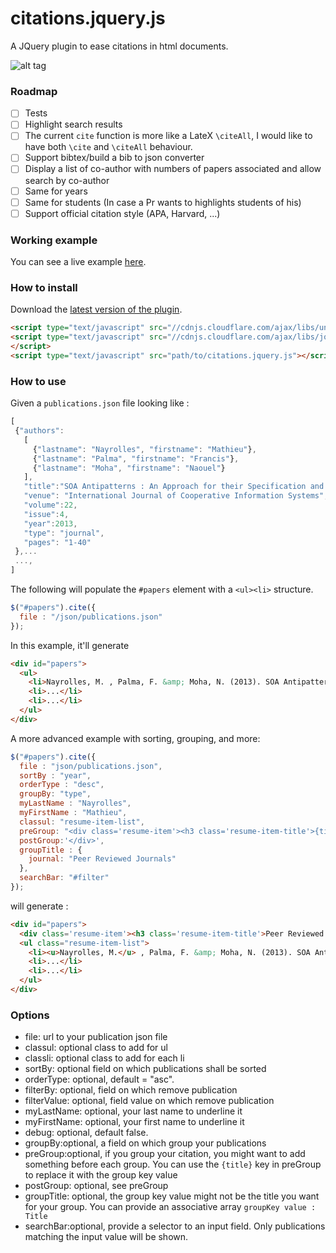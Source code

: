 # citations.jquery.js
A JQuery plugin to ease citations in html documents.

![alt tag](https://cloud.githubusercontent.com/assets/7218861/13464046/3abb0ac6-e05d-11e5-94d4-7ff27ce8bc2a.png)

### Roadmap

- [ ] Tests
- [ ] Highlight search results
- [ ] The current `cite` function is more like a LateX `\citeAll`, I would like to have both `\cite` and `\citeAll` behaviour.
- [ ] Support bibtex/build a bib to json converter
- [ ] Display a list of co-author with numbers of papers associated and allow search by co-author
- [ ] Same for years
- [ ] Same for students (In case a Pr wants to highlights students of his)
- [ ] Support official citation style (APA, Harvard, ...)

### Working example

You can see a live example [here](https://math.co.de/resume.html).

### How to install

Download the [latest version of the plugin](https://github.com/MathieuNls/citations.jquery.js/releases/latest).

```html
<script type="text/javascript" src="//cdnjs.cloudflare.com/ajax/libs/underscore.js/1.8.3/underscore-min.js"></script>
<script type="text/javascript" src="//cdnjs.cloudflare.com/ajax/libs/jquery/2.2.1/jquery.min.js">
</script>
<script type="text/javascript" src="path/to/citations.jquery.js"></script>
```
### How to use

Given a `publications.json` file looking like :

```javascript
[
 {"authors":
   [
     {"lastname": "Nayrolles", "firstname": "Mathieu"},
     {"lastname": "Palma", "firstname": "Francis"},
     {"lastname": "Moha", "firstname": "Naouel"}
   ],
   "title":"SOA Antipatterns : An Approach for their Specification and Detection",
   "venue": "International Journal of Cooperative Information Systems",
   "volume":22,
   "issue":4,
   "year":2013,
   "type": "journal",
   "pages": "1-40"
 },...
 ...,
]
```

The following will populate the `#papers` element with a `<ul><li>` structure.

```javascript
$("#papers").cite({
  file : "/json/publications.json"
});
```
In this example, it'll generate

```html
<div id="papers">
  <ul>
    <li>Nayrolles, M. , Palma, F. &amp; Moha, N. (2013). SOA Antipatterns : An Approach for their Specification and Detection. International Journal of Cooperative Information Systems. (pp. 1-40).</li>
    <li>...</li>
    <li>...</li>
  </ul>
</div>
```

A more advanced example with sorting, grouping, and more:

```javascript
$("#papers").cite({
  file : "json/publications.json",
  sortBy : "year",
  orderType : "desc",
  groupBy: "type",
  myLastName : "Nayrolles",
  myFirstName : "Mathieu",
  classul: "resume-item-list",
  preGroup: "<div class='resume-item'><h3 class='resume-item-title'>{title}</h3>",
  postGroup:'</div>',
  groupTitle : {
    journal: "Peer Reviewed Journals"
  },
  searchBar: "#filter"
});
```
will generate :

```html
<div id="papers">
  <div class='resume-item'><h3 class='resume-item-title'>Peer Reviewed Journals</h3>
  <ul class="resume-item-list">
    <li><u>Nayrolles, M.</u> , Palma, F. &amp; Moha, N. (2013). SOA Antipatterns : An Approach for their Specification and Detection. International Journal of Cooperative Information Systems. (pp. 1-40).</li>
    <li>...</li>
    <li>...</li>
  </ul>
</div>
```
### Options

 * file: url to your publication json file
 * classul: optional class to add for ul
 * classli: optional class to add for each li
 * sortBy: optional field on which publications shall be sorted
 * orderType: optional, default = "asc".
 * filterBy: optional, field on which remove publication
 * filterValue: optional, field value on which remove publication
 * myLastName: optional, your last name to underline it
 * myFirstName: optional, your first name to underline it
 * debug: optional, default false.
 * groupBy:optional, a field on which group your publications
 * preGroup:optional, if you group your citation, you might want to add something before each group. You can use the `{title}` key in preGroup to replace it with the group key value
 * postGroup: optional, see preGroup
 * groupTitle: optional, the group key value might not be the title you want for your group. You can provide an associative array `groupKey value : Title`
 * searchBar:optional, provide a selector to an input field. Only publications matching the input value will be shown.
